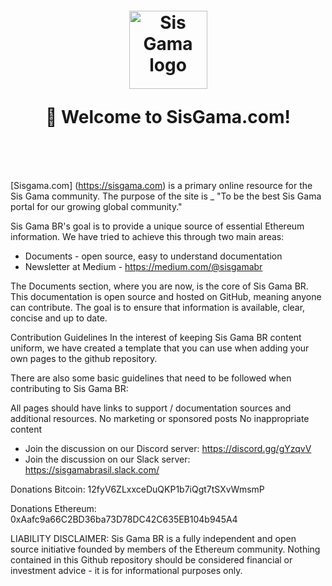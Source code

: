  <h1 align="center" style="margin-top: 1em; margin-bottom: 3em;">
  <p><a href="https://sisgama.com"><img alt="Sis Gama logo" src="https://static.wixstatic.com/media/2cf175_deac6b966db04c0585a3cd8467545a79~mv2_d_30000_8587_s_5.png/v1/fill/w_193,h_55,al_c,q_80,usm_0.66_1.00_0.01/Sis%20Gama%20Oficial%20E.webp"" alt="Sis Gama Oficial E.png" width="125"></a></p>
<p>👋 Welcome to SisGama.com!</p>
</h1>

[Sisgama.com] (https://sisgama.com) is a primary online resource for the Sis Gama community. The purpose of the site is _ "To be the best Sis Gama portal for our growing global community."

Sis Gama BR's goal is to provide a unique source of essential Ethereum information. We have tried to achieve this through two main areas:

- Documents - open source, easy to understand documentation
- Newsletter at Medium - https://medium.com/@sisgamabr

The Documents section, where you are now, is the core of Sis Gama BR. This documentation is open source and hosted on GitHub, meaning anyone can contribute. The goal is to ensure that information is available, clear, concise and up to date.

Contribution Guidelines
In the interest of keeping Sis Gama BR content uniform, we have created a template that you can use when adding your own pages to the github repository.

There are also some basic guidelines that need to be followed when contributing to Sis Gama BR:

All pages should have links to support / documentation sources and additional resources.
No marketing or sponsored posts
No inappropriate content

- Join the discussion on our Discord server: https://discord.gg/gYzqvV
- Join the discussion on our Slack server: https://sisgamabrasil.slack.com/

Donations Bitcoin: 12fyV6ZLxxceDuQKP1b7iQgt7tSXvWmsmP

Donations Ethereum: 0xAafc9a66C2BD36ba73D78DC42C635EB104b945A4

LIABILITY DISCLAIMER: Sis Gama BR is a fully independent and open source initiative founded by members of the Ethereum community. Nothing contained in this Github repository should be considered financial or investment advice - it is for informational purposes only.
